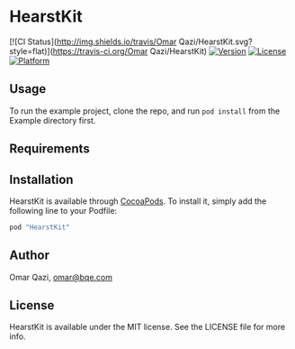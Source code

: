 # HearstKit

[![CI Status](http://img.shields.io/travis/Omar Qazi/HearstKit.svg?style=flat)](https://travis-ci.org/Omar Qazi/HearstKit)
[![Version](https://img.shields.io/cocoapods/v/HearstKit.svg?style=flat)](http://cocoapods.org/pods/HearstKit)
[![License](https://img.shields.io/cocoapods/l/HearstKit.svg?style=flat)](http://cocoapods.org/pods/HearstKit)
[![Platform](https://img.shields.io/cocoapods/p/HearstKit.svg?style=flat)](http://cocoapods.org/pods/HearstKit)

## Usage

To run the example project, clone the repo, and run `pod install` from the Example directory first.

## Requirements

## Installation

HearstKit is available through [CocoaPods](http://cocoapods.org). To install
it, simply add the following line to your Podfile:

```ruby
pod "HearstKit"
```

## Author

Omar Qazi, omar@bqe.com

## License

HearstKit is available under the MIT license. See the LICENSE file for more info.
